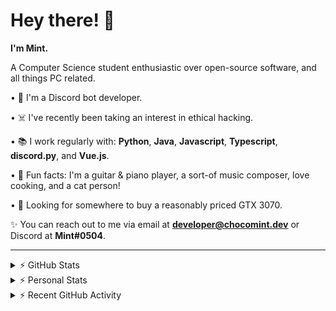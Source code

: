# Hey there! 👋

**I'm Mint.**

A Computer Science student enthusiastic over open-source software, and all things PC related.

• 👾 I'm a Discord bot developer.

• ☠️ I've recently been taking an interest in ethical hacking.

• 📚 I work regularly with: **Python**, **Java**, **Javascript**, **Typescript**, **discord.py**, and **Vue.js**.

• 🍛 Fun facts: I'm a guitar & piano player, a sort-of music composer, love cooking, and a cat person!

• 🔎 Looking for somewhere to buy a reasonably priced GTX 3070.

✨ You can reach out to me via email at **developer@chocomint.dev** or Discord at **Mint#0504**.

---

<details>
    <summary>⚡ GitHub Stats</summary>

<img height="160px" align="center" alt="Mint's GitHub Stats" src="https://github-readme-stats-lunarmint.vercel.app/api?username=lunarmint&count_private=true&show_icons=true&hide_title=true&hide_border=true&title_color=00ffdf&icon_color=00ffdf&text_color=141823&bg_color=0,4158d0,c850c0,ffcc70&include_all_commits=false"/>

<img align="center" alt="Mint's Most Used Languages" src="https://github-readme-stats-lunarmint.vercel.app/api/top-langs/?username=lunarmint&hide_title=true&hide_border=true&langs_count=8&layout=compact&title_color=141823&bg_color=0,ffcc70,c850c0,4158d0"/>

</details>

<details>
    <summary>⚡ Personal Stats</summary>

<!--START_SECTION:waka-->
![Profile Views](http://img.shields.io/badge/Profile%20Views-0-blue)

![Lines of code](https://img.shields.io/badge/From%20Hello%20World%20I%27ve%20Written-164051%20lines%20of%20code-blue)

**I'm a Night 🦉** 

```text
🌞 Morning    71 commits     █████░░░░░░░░░░░░░░░░░░░░   22.4% 
🌆 Daytime    83 commits     ██████░░░░░░░░░░░░░░░░░░░   26.18% 
🌃 Evening    96 commits     ███████░░░░░░░░░░░░░░░░░░   30.28% 
🌙 Night      67 commits     █████░░░░░░░░░░░░░░░░░░░░   21.14%

```
📅 **I'm Most Productive on Thursday** 

```text
Monday       62 commits     █████░░░░░░░░░░░░░░░░░░░░   19.56% 
Tuesday      40 commits     ███░░░░░░░░░░░░░░░░░░░░░░   12.62% 
Wednesday    32 commits     ██░░░░░░░░░░░░░░░░░░░░░░░   10.09% 
Thursday     73 commits     █████░░░░░░░░░░░░░░░░░░░░   23.03% 
Friday       48 commits     ███░░░░░░░░░░░░░░░░░░░░░░   15.14% 
Saturday     35 commits     ██░░░░░░░░░░░░░░░░░░░░░░░   11.04% 
Sunday       27 commits     ██░░░░░░░░░░░░░░░░░░░░░░░   8.52%

```


📊 **This Week I Spent My Time On** 

```text
💬 Programming Languages: 
C++                      4 hrs 55 mins       ███████████████░░░░░░░░░░   61.62% 
Java                     1 hr 54 mins        ██████░░░░░░░░░░░░░░░░░░░   23.78% 
Python                   1 hr 7 mins         ███░░░░░░░░░░░░░░░░░░░░░░   14.01% 
Git Config               1 min               ░░░░░░░░░░░░░░░░░░░░░░░░░   0.37% 
CMake                    0 secs              ░░░░░░░░░░░░░░░░░░░░░░░░░   0.18%

🔥 Editors: 
CLion                    4 hrs 57 mins       ███████████████░░░░░░░░░░   61.99% 
IntelliJ                 1 hr 55 mins        ██████░░░░░░░░░░░░░░░░░░░   23.99% 
PyCharm                  1 hr 7 mins         ███░░░░░░░░░░░░░░░░░░░░░░   14.01%

🐱‍💻 Projects: 
project3a                4 hrs 55 mins       ███████████████░░░░░░░░░░   61.65% 
project3b                1 hr 36 mins        █████░░░░░░░░░░░░░░░░░░░░   20.12% 
Chiya                    1 hr 7 mins         ███░░░░░░░░░░░░░░░░░░░░░░   14.01% 
project2                 14 mins             ░░░░░░░░░░░░░░░░░░░░░░░░░   3.05% 
project3b_test           2 mins              ░░░░░░░░░░░░░░░░░░░░░░░░░   0.61%

💻 Operating System: 
Windows                  7 hrs 59 mins       █████████████████████████   100.0%

```

**I Mostly Code in Python** 

```text
Python                   6 repos             ███████░░░░░░░░░░░░░░░░░░   28.57% 
C                        5 repos             ██████░░░░░░░░░░░░░░░░░░░   23.81% 
Java                     3 repos             ███░░░░░░░░░░░░░░░░░░░░░░   14.29% 
Clojure                  2 repos             ██░░░░░░░░░░░░░░░░░░░░░░░   9.52% 
Scala                    2 repos             ██░░░░░░░░░░░░░░░░░░░░░░░   9.52%

```



 Last Updated on 18/10/2021
<!--END_SECTION:waka-->

</details>

<details>
    <summary>⚡ Recent GitHub Activity</summary>

<!--START_SECTION:activity-->
1. 💪 Opened PR [#120](https://github.com/ranimepiracy/chiya/pull/120) in [ranimepiracy/chiya](https://github.com/ranimepiracy/chiya)
2. ❗️ Closed issue [#71](https://github.com/ranimepiracy/chiya/issues/71) in [ranimepiracy/chiya](https://github.com/ranimepiracy/chiya)
3. ❗️ Closed issue [#78](https://github.com/ranimepiracy/chiya/issues/78) in [ranimepiracy/chiya](https://github.com/ranimepiracy/chiya)
4. 💪 Opened PR [#114](https://github.com/ranimepiracy/chiya/pull/114) in [ranimepiracy/chiya](https://github.com/ranimepiracy/chiya)
5. 💪 Opened PR [#113](https://github.com/ranimepiracy/chiya/pull/113) in [ranimepiracy/chiya](https://github.com/ranimepiracy/chiya)
<!--END_SECTION:activity-->

</details>
